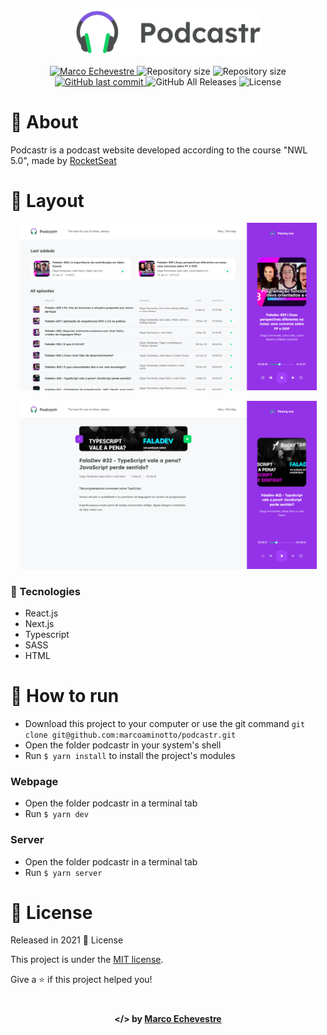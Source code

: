 <p align="center">
  <img src="https://github.com/marcoaminotto/podcastr/blob/main/public/logo.svg" alt="Image of the Podcastr application" width="300px">
</p>

<p align="center">	
  <a href="https://www.linkedin.com/in/marco-echevestre/">
      <img alt="Marco Echevestre" src="https://img.shields.io/badge/-Marco Echevestre-34cb79?style=flat&logo=Linkedin&logoColor=white" />
  </a>
  <img alt="Repository size" src="https://img.shields.io/github/repo-size/marcoaminotto/podcastr?color=34cb79">
  <img alt="Repository size" src="https://img.shields.io/github/languages/code-size/marcoaminotto/podcastr?color=34cb79">
  <a href="https://github.com/marcoaminotto/podcastr/commits/master">
    <img alt="GitHub last commit" src="https://img.shields.io/github/last-commit/marcoaminotto/podcastr?color=34cb79">
  </a> 
  <img alt="GitHub All Releases" src="https://img.shields.io/github/downloads/marcoaminotto/podcastr/total?logo=GitHub&style=flat&color=34cb79">
  <img alt="License" src="https://img.shields.io/badge/license-MIT-34cb79">
</p>

# 📖 About

Podcastr is a podcast website developed according to the course "NWL 5.0", made by [RocketSeat](rocketseat.com.br)

# 📐 Layout

<div align="center">
  <p align="center">
    <img src="./.github/home-page.png" width="475px">
  </p>
  <p align="center">
    <img src="./.github/episode-page.png" width="475px">
  </p> 
</div>

### 🚀 Tecnologies

- React.js
- Next.js
- Typescript
- SASS
- HTML

# 🔧 How to run

- Download this project to your computer or use the git command `git clone git@github.com:marcoaminotto/podcastr.git`
- Open the folder podcastr in your system's shell
- Run `$ yarn install` to install the project's modules

### Webpage

- Open the folder podcastr in a terminal tab
- Run `$ yarn dev`

### Server

- Open the folder podcastr in a terminal tab
- Run `$ yarn server`

# :closed_book: License

Released in 2021 :closed_book: License

This project is under the [MIT license](./LICENSE).

Give a ⭐️ if this project helped you!

#

<p align="center">
   <b> &#60;/&#62; by <a href="https://www.linkedin.com/in/marco-echevestre/">Marco Echevestre</a></b>
</p>
